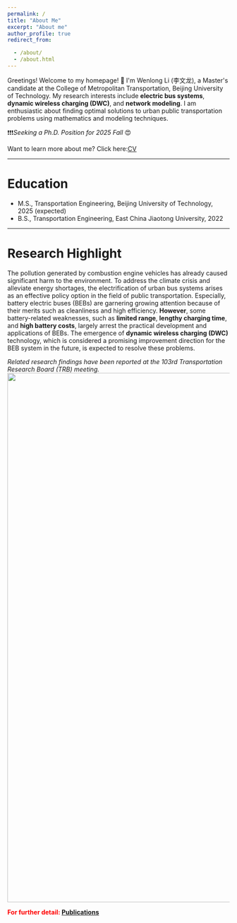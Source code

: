 ```yaml
---
permalink: /
title: "About Me"
excerpt: "About me"
author_profile: true
redirect_from: 

  - /about/
  - /about.html
---
```


Greetings! Welcome to my homepage! 👋 
I'm Wenlong Li (李文龙), a Master's candidate at the College of Metropolitan Transportation, Beijing University of Technology. 
My research interests include **electric bus systems**, **dynamic wireless charging (DWC)**, and **network modeling**. 
I am enthusiastic about finding optimal solutions to urban public transportation problems using mathematics and modeling techniques.

❗❗❗*Seeking a Ph.D. Position for 2025 Fall* 😍

Want to learn more about me? Click here:[CV](https://wenlongl1.github.io/CV/)

***
# Education 
* M.S., Transportation Engineering, Beijing University of Technology, 2025 (expected)
* B.S., Transportation Engineering, East China Jiaotong University, 2022

***
# Research Highlight
The pollution generated by combustion engine vehicles has already caused significant harm to the environment.
To address the climate crisis and alleviate energy shortages, the electrification of urban bus systems arises as an effective policy option in the field of public transportation.
Especially, battery electric buses (BEBs) are garnering growing attention because of their merits such as cleanliness and high efficiency.
**However**, some battery-related weaknesses, such as **limited range**, **lengthy charging time**, and **high battery costs**, largely arrest the practical development and applications of BEBs.
The emergence of **dynamic wireless charging (DWC)** technology, which is considered a promising improvement direction for the BEB system in the future, is expected to resolve these problems.


*Related research findings have been reported at the 103rd Transportation Research Board (TRB) meeting.*
<img src="https://WenlongL1.github.io/images/trb2024.jpg" width="1200"/>

<span style="color: red">**For further detail: [Publications](https://wenlongl1.github.io/publications/)**</span>
